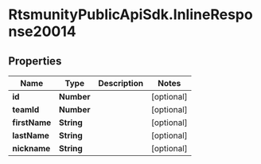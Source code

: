 # RtsmunityPublicApiSdk.InlineResponse20014

## Properties
Name | Type | Description | Notes
------------ | ------------- | ------------- | -------------
**id** | **Number** |  | [optional] 
**teamId** | **Number** |  | [optional] 
**firstName** | **String** |  | [optional] 
**lastName** | **String** |  | [optional] 
**nickname** | **String** |  | [optional] 


